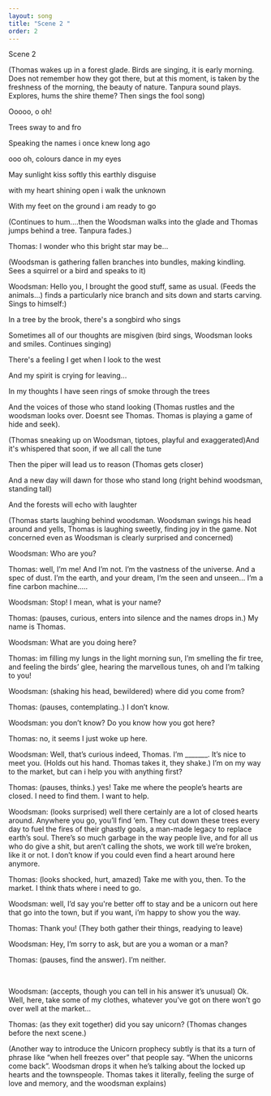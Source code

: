 ```yaml
---
layout: song
title: "Scene 2 "
order: 2
---
```

Scene 2



(Thomas wakes up in a forest glade. Birds are singing, it is early morning. Does not remember how they got there, but at this moment, is taken by the freshness of the morning, the beauty of nature. Tanpura sound plays. Explores, hums the shire theme? Then sings the fool song)



Ooooo, o oh!

Trees sway to and fro

Speaking the names i once knew long ago

ooo oh, colours dance in my eyes

May sunlight kiss softly this earthly disguise

with my heart shining open i walk the unknown 

With my feet on the ground i am ready to go



(Continues to hum....then the Woodsman walks into the glade and Thomas jumps behind a tree. Tanpura fades.)



Thomas: I wonder who this bright star may be...



(Woodsman is gathering fallen branches into bundles, making kindling. Sees a squirrel or a bird and speaks to it)



Woodsman: Hello you, I brought the good stuff, same as usual. (Feeds the animals...) finds a particularly nice branch and sits down and starts carving. Sings to himself:)



In a tree by the brook, there's a songbird who sings

Sometimes all of our thoughts are misgiven (bird sings, Woodsman looks and smiles. Continues singing)

There's a feeling I get when I look to the west

And my spirit is crying for leaving...

In my thoughts I have seen rings of smoke through the trees

And the voices of those who stand looking (Thomas rustles and the woodsman looks over. Doesnt see Thomas. Thomas is playing a game of hide and seek).



(Thomas sneaking up on Woodsman, tiptoes, playful and exaggerated)And it's whispered that soon, if we all call the tune

Then the piper will lead us to reason (Thomas gets closer)

And a new day will dawn for those who stand long (right behind woodsman, standing tall)

And the forests will echo with laughter



(Thomas starts laughing behind woodsman. Woodsman swings his head around and yells, Thomas is laughing sweetly, finding joy in the game. Not concerned even as Woodsman is clearly surprised and concerned)



Woodsman: Who are you?



Thomas: well, I’m me! And I’m not. I’m the vastness of the universe. And a spec of dust. I’m the earth, and your dream, I’m the seen and unseen... I’m a fine carbon machine.....



Woodsman: Stop! I mean, what is your name?



Thomas: (pauses, curious, enters into silence and the names drops in.) My name is Thomas.



Woodsman: What are you doing here?



Thomas: im filling my lungs in the light morning sun, I’m smelling the fir tree, and feeling the birds’ glee, hearing the marvellous tunes, oh and I’m talking to you!



Woodsman: (shaking his head, bewildered) where did you come from?



Thomas: (pauses, contemplating..) I don’t know. 



Woodsman: you don’t know? Do you know how you got here?



Thomas: no, it seems I just woke up here.  



Woodsman: Well, that’s curious indeed, Thomas. I’m \_\_\_\_\_\__. It’s nice to meet you. (Holds out his hand. Thomas takes it, they shake.) I’m on my way to the market, but can i help you with anything first? 



Thomas: (pauses, thinks.) yes! Take me where the people’s hearts are closed. I need to find them. I want to help. 



Woodsman: (looks surprised) well there certainly are a lot of closed hearts around. Anywhere you go, you’ll find ‘em. They cut down these trees every day to fuel the fires of their ghastly goals, a man-made legacy to replace earth’s soul. There’s so much garbage in the way people live, and for all us who do give a shit, but aren’t calling the shots, we work till we’re broken, like it or not. I don’t know if you could even find a heart around here anymore.



Thomas: (looks shocked, hurt, amazed) Take me with you, then. To the market. I think thats where i need to go.



Woodsman: well, I’d say you're better off to stay and be a unicorn out here that go into the town, but if you want, i’m happy to show you the way. 



Thomas: Thank you! (They both gather their things, readying to leave) 



Woodsman: Hey, I’m sorry to ask, but are you a woman or a man?



Thomas: (pauses, find the answer). I’m neither. 

 

Woodsman: (accepts, though you can tell in his answer it’s unusual) Ok. Well, here, take some of my clothes, whatever you’ve got on there won’t go over well at the market... 



Thomas: (as they exit together) did you say unicorn? (Thomas changes before the next scene.)



(Another way to introduce the Unicorn prophecy subtly is that its a turn of phrase like “when hell freezes over” that people say. “When the unicorns come back”. Woodsman drops it when he’s talking about the locked up hearts and the townspeople. Thomas takes it literally, feeling the surge of love and memory, and the woodsman explains)